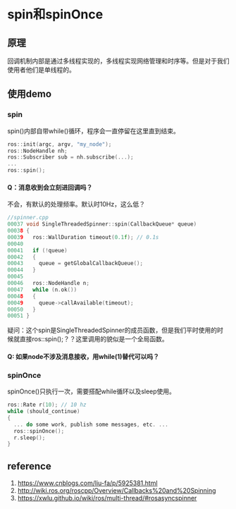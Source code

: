 # spin和spinOnce

## 原理
回调机制内部是通过多线程实现的，多线程实现网络管理和时序等。但是对于我们使用者他们是单线程的。





## 使用demo

### spin

spin()内部自带while()循环，程序会一直停留在这里直到结束。
``` C++
ros::init(argc, argv, "my_node");
ros::NodeHandle nh;
ros::Subscriber sub = nh.subscribe(...);
...
ros::spin();
```

#### Q：消息收到会立刻进回调吗？

不会，有默认的处理频率。默认时10Hz，这么低？

```C++
//spinner.cpp
00037 void SingleThreadedSpinner::spin(CallbackQueue* queue)
00038 {
00039   ros::WallDuration timeout(0.1f); // 0.1s
00040
00041   if (!queue)
00042   {
00043     queue = getGlobalCallbackQueue();
00044   }
00045
00046   ros::NodeHandle n;
00047   while (n.ok())
00048   {
00049     queue->callAvailable(timeout);
00050   }
00051 }
```
疑问：这个spin是SingleThreadedSpinner的成员函数，但是我们平时使用的时候就直接ros::spin();？？这里调用的貌似是一个全局函数。

#### Q: 如果node不涉及消息接收，用while(1)替代可以吗？


### spinOnce

spinOnce()只执行一次，需要搭配while循环以及sleep使用。

``` C++
ros::Rate r(10); // 10 hz
while (should_continue)
{
  ... do some work, publish some messages, etc. ...
  ros::spinOnce();
  r.sleep();
}
```


## reference
1. https://www.cnblogs.com/liu-fa/p/5925381.html
2. http://wiki.ros.org/roscpp/Overview/Callbacks%20and%20Spinning
3. https://xwlu.github.io/wiki/ros/multi-thread/#rosasyncspinner